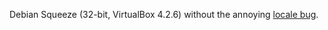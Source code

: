 Debian Squeeze (32-bit, VirtualBox 4.2.6) without the annoying [locale bug](http://askubuntu.com/questions/162391/how-do-i-fix-my-locale-issue). 
